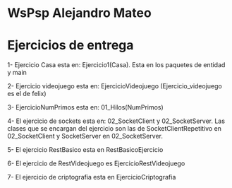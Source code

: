 # WsPsp Alejandro Mateo

# Ejercicios de entrega

1- Ejercicio Casa esta en: Ejercicio1(Casa). Esta en los paquetes de entidad y main

2- Ejercicio videojuego esta en: EjercicioVideojuego (Ejercicio_videojuego es el de felix)

3- EjercicioNumPrimos esta en: 01_Hilos(NumPrimos)

4- El ejercicio de sockets esta en: 02_SocketClient y 02_SocketServer. Las clases que se encargan del ejercicio son las de SocketClientRepetitivo en 02_SocketClient y SocketServer en 02_SocketServer.

5- El ejercicio RestBasico esta en RestBasicoEjercicio

6- El ejercicio de RestVideojuego es EjercicioRestVideojuego

7- El ejercicio de criptografia esta en EjercicioCriptografia
